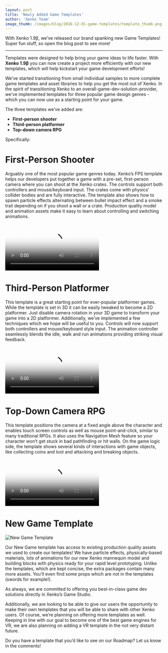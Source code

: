 ```yaml
---
layout: post
title: 'Newly Added Game Templates'
author: 'Xenko Team'
image_thumb: /images/blog/2016-12-01-game-templates/template_thumb.png
---
```




With Xenko 1.9β, we’ve released our brand spanking new Game Templates! Super fun stuff, so open the blog post to see more!

<!--more-->
---

Templates were designed to help bring your game ideas to life faster. With **Xenko 1.9β** you can now create a project more efficiently with our new templates, which will help kickstart your game development efforts!


We’ve started transitioning from small individual samples to more complete game templates and asset libraries to help you get the most out of Xenko. In the spirit of transitioning Xenko to an overall-game-dev-solution-provider, we’ve implemented templates for three popular game design genres - which you can now use as a starting point for your game.


The three templates we’ve added are:


* **First-person shooter**
* **Third-person platformer**  
* **Top-down camera RPG**


Specifically:


# First-Person Shooter

Arguably one of the most popular game genres today. Xenko’s FPS template helps our developers put together a game with a pre-set, first-person camera where you can shoot at the Xenko crates. The controls support both controllers and mouse/keyboard input. The crates come with physics' collider bodies and are fully interactive. The template also shows how to spawn particle effects alternating between bullet impact effect and a smoke trail depending on if you shoot a wall or a crate. Production quality model and animation assets make it easy to learn about controlling and switching animations.

<p>
  <div class="embed-responsive-anyratio"><div class="video-play-button"></div>
    <video autoplay loop class="responsive-video" poster="../../images/blog/2016-12-01-game-templates/templateFPS.jpg" onplay="feature_video_onplay(event)" onpause="feature_video_onpause(event)" onplay="feature_video_onplay(event)" onpause="feature_video_onpause(event)">
      <source src="../../images/blog/2016-12-01-game-templates/templateFPS.mp4" type="video/mp4">
    </video>
  </div>
</p>

# Third-Person Platformer

This template is a great starting point for ever-popular platformer games. While the template is set in 3D it can be easily tweaked to become a 2D platformer. Just disable camera rotation in your 3D game to transform your game into a 2D platformer. Additionally, we’ve implemented a few techniques which we hope will be useful to you. Controls will now support both controllers and mouse/keyboard style input. The animation controller seamlessly blends the idle, walk and run animations providing striking visual feedback.

<p>
  <div class="embed-responsive-anyratio"><div class="video-play-button"></div>
	<video autoplay loop class="responsive-video" poster="../../images/blog/2016-12-01-game-templates/templateTPP.jpg" onplay="feature_video_onplay(event)" onpause="feature_video_onpause(event)">
	   <source src="../../images/blog/2016-12-01-game-templates/templateTPP.mp4" type="video/mp4">
	</video>
  </div>
</p>

# Top-Down Camera RPG

This template positions the camera at a fixed angle above the character and enables touch screen controls as well as mouse point-and-click, similar to many traditional RPGs. It also uses the Navigation Mesh feature so your character won’t get stuck in bad pathfinding or hit walls. On the game logic side, the template shows several kinds of interactions with game objects, like collecting coins and loot and attacking and breaking objects.


<p>
  <div class="embed-responsive-anyratio"><div class="video-play-button"></div>
	<video autoplay loop class="responsive-video" poster="../../images/blog/navmeshes/NoOutlineAE.jpg" onplay="feature_video_onplay(event)" onpause="feature_video_onpause(event)">
	   <source src="../../images/blog/navmeshes/NoOutlineAE.mp4" type="video/mp4">
	</video>
  </div>
</p>

# New Game Template

![New Game Template](../../images/blog/2016-12-01-game-templates/new_game_template.png)

Our New Game template has access to existing production quality assets we used to create our templates! We have particle effects, physically-based materials, lots of animations for our new Xenko mannequin model and building blocks with physics ready for your rapid level prototyping. Unlike the templates, which are kept concise, the extra packages contain many more assets. You’ll even find some props which are not in the templates (swords for example!).

As always, we are committed to offering you best-in-class game dev solutions directly in Xenko’s Game Studio. 


Additionally, we are looking to be able to give our users the opportunity to make their own templates that you will be able to share with other Xenko users. Of course, we’re planning on offering more templates as well. Keeping in line with our goal to become one of the best game engines for VR, we are also planning on adding a VR template in the not very distant future. 


Do you have a template that you’d like to see on our Roadmap? Let us know in the comments! 
